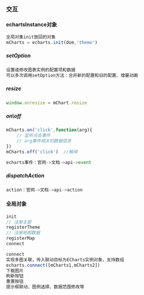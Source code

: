 ### 交互

#### echartsInstance对象

```js
全局对象init放回的对象
mCharts = echarts.init(dom,'theme')
```
##### setOption
```js
设置或修改图表实例的配置项和数据
可以多次调用setOption方法：合并新的配置和旧的配置、增量动画
```
##### resize
```js
window.onresize = mChart.resize
```
##### on\off
```js
mCharts.on('click',function(arg){
    // 监听点击事件
    // arg事件相关的数据信息
})
mCharts.off('click')  //解绑
```

```js
echarts事件：官网->文档->api->event
```

##### dispatchAction

```js
action：官网->文档->api->action
```

#### 全局对象

```js
init
// 注册主题
registerTheme
// 注册地图数据
registerMap
connect
```

```js
connect
实现多图关联，传入联动目标为ECharts实例对象，支持数组
echarts.connect([mCharts1,mCharts2])
下载图片
刷新按钮
重置按钮
提示框联动、图例选择、数据范围修改等
```

